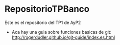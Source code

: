 # RepositorioTPBanco
Este es el repositorio del TP1 de AyP2

- Aca hay una guia sobre funciones basicas de git:
http://rogerdudler.github.io/git-guide/index.es.html
